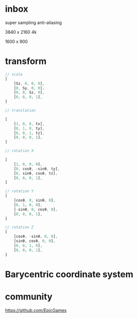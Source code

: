 



# inbox

super sampling anti-aliasing

3840 x 2160 4k

1600 x 900 


# transform

```js
// scale
[
    [Sz, 0, 0, 0],
    [0, Sy, 0, 0],
    [0, 0, Sz, 0],
    [0, 0, 0, 1],
]

// translation

[
    [1, 0, 0, tx],
    [0, 1, 0, ty],
    [0, 0, 1, tz],
    [0, 0, 0, 1],
]

// rotation X

[
    [1, 0, 0, 0],
    [0, cosθ, -sinθ, ty],
    [0, sinθ, cosθ, tz],
    [0, 0, 0, 1],
]

// rotation Y
[
    [cosθ, 0, sinθ, 0],
    [0, 1, 0, 0],
    [-sinθ, 0, cosθ, 0],
    [0, 0, 0, 1],
]

// rotation Z
[
    [cosθ, -sinθ, 0, 0],
    [sinθ, cosθ, 0, 0],
    [0, 0, 1, 0],
    [0, 0, 0, 1],
]


```


# Barycentric coordinate system


# community

https://github.com/EpicGames